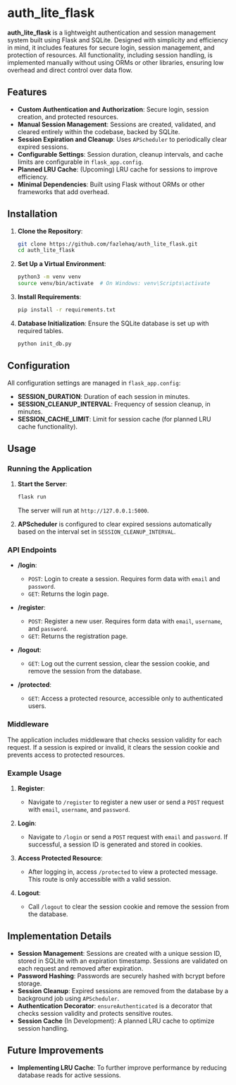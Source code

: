 # auth_lite_flask

**auth_lite_flask** is a lightweight authentication and session management system built using Flask and SQLite. Designed with simplicity and efficiency in mind, it includes features for secure login, session management, and protection of resources. All functionality, including session handling, is implemented manually without using ORMs or other libraries, ensuring low overhead and direct control over data flow.

## Features

- **Custom Authentication and Authorization**: Secure login, session creation, and protected resources.
- **Manual Session Management**: Sessions are created, validated, and cleared entirely within the codebase, backed by SQLite.
- **Session Expiration and Cleanup**: Uses `APScheduler` to periodically clear expired sessions.
- **Configurable Settings**: Session duration, cleanup intervals, and cache limits are configurable in `flask_app.config`.
- **Planned LRU Cache**: (Upcoming) LRU cache for sessions to improve efficiency.
- **Minimal Dependencies**: Built using Flask without ORMs or other frameworks that add overhead.

## Installation

1. **Clone the Repository**:

   ```bash
   git clone https://github.com/fazlehaq/auth_lite_flask.git
   cd auth_lite_flask
   ```

2. **Set Up a Virtual Environment**:

   ```bash
   python3 -m venv venv
   source venv/bin/activate  # On Windows: venv\Scripts\activate
   ```

3. **Install Requirements**:

   ```bash
   pip install -r requirements.txt
   ```

4. **Database Initialization**: Ensure the SQLite database is set up with required tables.

   ```bash
   python init_db.py
   ```

## Configuration

All configuration settings are managed in `flask_app.config`:

- **SESSION_DURATION**: Duration of each session in minutes.
- **SESSION_CLEANUP_INTERVAL**: Frequency of session cleanup, in minutes.
- **SESSION_CACHE_LIMIT**: Limit for session cache (for planned LRU cache functionality).

## Usage

### Running the Application

1. **Start the Server**:

   ```bash
   flask run
   ```

   The server will run at `http://127.0.0.1:5000`.

2. **APScheduler** is configured to clear expired sessions automatically based on the interval set in `SESSION_CLEANUP_INTERVAL`.

### API Endpoints

- **/login**:
  - `POST`: Login to create a session. Requires form data with `email` and `password`.
  - `GET`: Returns the login page.
- **/register**:

  - `POST`: Register a new user. Requires form data with `email`, `username`, and `password`.
  - `GET`: Returns the registration page.

- **/logout**:

  - `GET`: Log out the current session, clear the session cookie, and remove the session from the database.

- **/protected**:
  - `GET`: Access a protected resource, accessible only to authenticated users.

### Middleware

The application includes middleware that checks session validity for each request. If a session is expired or invalid, it clears the session cookie and prevents access to protected resources.

### Example Usage

1. **Register**:

   - Navigate to `/register` to register a new user or send a `POST` request with `email`, `username`, and `password`.

2. **Login**:

   - Navigate to `/login` or send a `POST` request with `email` and `password`. If successful, a session ID is generated and stored in cookies.

3. **Access Protected Resource**:

   - After logging in, access `/protected` to view a protected message. This route is only accessible with a valid session.

4. **Logout**:
   - Call `/logout` to clear the session cookie and remove the session from the database.

## Implementation Details

- **Session Management**: Sessions are created with a unique session ID, stored in SQLite with an expiration timestamp. Sessions are validated on each request and removed after expiration.
- **Password Hashing**: Passwords are securely hashed with bcrypt before storage.
- **Session Cleanup**: Expired sessions are removed from the database by a background job using `APScheduler`.
- **Authentication Decorator**: `ensureAuthenticated` is a decorator that checks session validity and protects sensitive routes.
- **Session Cache** (In Development): A planned LRU cache to optimize session handling.

## Future Improvements

- **Implementing LRU Cache**: To further improve performance by reducing database reads for active sessions.
